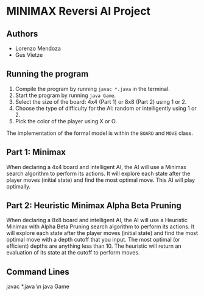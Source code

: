 # MINIMAX Reversi AI Project

## Authors
- Lorenzo Mendoza
- Gus Vietze

## Running the program
1. Compile the program by running `javac *.java` in the terminal.
2. Start the program by running `java Game`.
3. Select the size of the board: 4x4 (Part 1) or 8x8 (Part 2) using 1 or 2.
4. Choose the type of difficulty for the AI: random or intelligently using 1 or 2.
5. Pick the color of the player using X or O.

The implementation of the formal model is within the `BOARD` and `MOVE` class.

## Part 1: Minimax
When declaring a 4x4 board and intelligent AI, the AI will use a Minimax search algorithm to perform its actions. It will explore each state after the player moves (initial state) and find the most optimal move. This AI will play optimally.

## Part 2: Heuristic Minimax Alpha Beta Pruning
When declaring a 8x8 board and intelligent AI, the AI will use a Heuristic Minimax with Alpha Beta Pruning search algorithm to perform its actions. It will explore each state after the player moves (initial state) and find the most optimal move with a depth cutoff that you input. The most optimal (or efficient) depths are anything less than 10. The heuristic will return an evaluation of its state at the cutoff to perform moves.

## Command Lines
javac *.java \n
java Game
